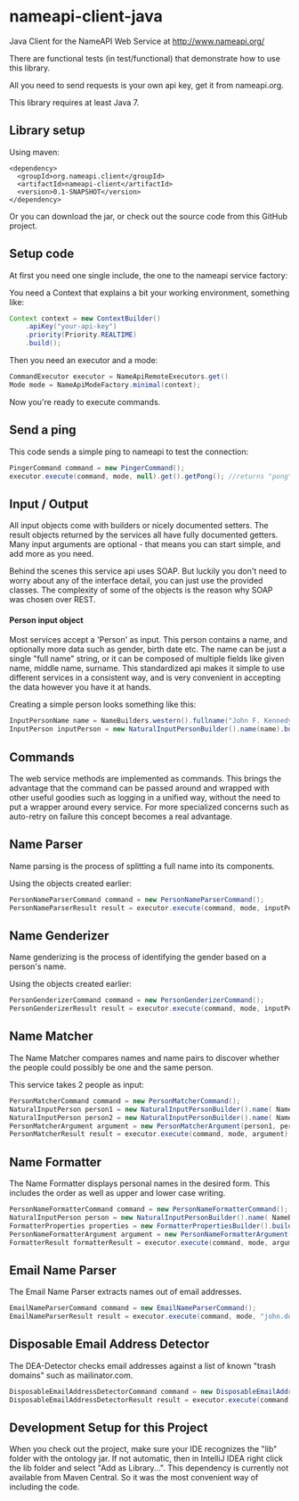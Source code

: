 nameapi-client-java
===================

Java Client for the NameAPI Web Service at http://www.nameapi.org/

There are functional tests (in test/functional) that demonstrate how to use this library.

All you need to send requests is your own api key, get it from nameapi.org.

This library requires at least Java 7.



## Library setup

Using maven:

    <dependency>
      <groupId>org.nameapi.client</groupId>
      <artifactId>nameapi-client</artifactId>
      <version>0.1-SNAPSHOT</version>
    </dependency>

Or you can download the jar, or check out the source code from this GitHub project.



## Setup code

At first you need one single include, the one to the nameapi service factory:


You need a Context that explains a bit your working environment, something like:

```java
Context context = new ContextBuilder()
    .apiKey("your-api-key")
    .priority(Priority.REALTIME)
    .build();
```

Then you need an executor and a mode:

```java
CommandExecutor executor = NameApiRemoteExecutors.get()
Mode mode = NameApiModeFactory.minimal(context);
```

Now you're ready to execute commands.




## Send a ping

This code sends a simple ping to nameapi to test the connection:

```java
PingerCommand command = new PingerCommand();
executor.execute(command, mode, null).get().getPong(); //returns "pong"
```



## Input / Output

All input objects come with builders or nicely documented setters.
The result objects returned by the services all have fully documented getters.
Many input arguments are optional - that means you can start simple, and add more as you need.

Behind the scenes this service api uses SOAP. But luckily you don't need to worry about any
of the interface detail, you can just use the provided classes.
The complexity of some of the objects is the reason why SOAP was chosen over REST.

#### Person input object

Most services accept a 'Person' as input. This person contains a name, and optionally
more data such as gender, birth date etc.
The name can be just a single "full name" string, or it can be composed of multiple
fields like given name, middle name, surname.
This standardized api makes it simple to use different services in a consistent way,
and is very convenient in accepting the data however you have it at hands.

Creating a simple person looks something like this:

```java
InputPersonName name = NameBuilders.western().fullname("John F. Kennedy").build();
InputPerson inputPerson = new NaturalInputPersonBuilder().name(name).build();
```



## Commands

The web service methods are implemented as commands. This brings the advantage that the
command can be passed around and wrapped with other useful goodies such as logging
in a unified way, without the need to put a wrapper around every service.
For more specialized concerns such as auto-retry on failure this concept becomes
a real advantage.



## Name Parser

Name parsing is the process of splitting a full name into its components.

Using the objects created earlier:

```java
PersonNameParserCommand command = new PersonNameParserCommand();
PersonNameParserResult result = executor.execute(command, mode, inputPerson).get();
```


## Name Genderizer

Name genderizing is the process of identifying the gender based on a person's name.

Using the objects created earlier:

```java
PersonGenderizerCommand command = new PersonGenderizerCommand();
PersonGenderizerResult result = executor.execute(command, mode, inputPerson).get();
```


## Name Matcher

The Name Matcher compares names and name pairs to discover whether the people could possibly be one and the same person.

This service takes 2 people as input:

```java
PersonMatcherCommand command = new PersonMatcherCommand();
NaturalInputPerson person1 = new NaturalInputPersonBuilder().name( NameBuilders.western().fullname("John F. Kennedy").build() ).build();
NaturalInputPerson person2 = new NaturalInputPersonBuilder().name( NameBuilders.western().fullname("Jake Kennedy").build() ).build();
PersonMatcherArgument argument = new PersonMatcherArgument(person1, person2);
PersonMatcherResult result = executor.execute(command, mode, argument).get();
```


## Name Formatter

The Name Formatter displays personal names in the desired form. This includes the order as well as upper and lower case writing.

```java
PersonNameFormatterCommand command = new PersonNameFormatterCommand();
NaturalInputPerson person = new NaturalInputPersonBuilder().name( NameBuilders.western().fullname("john f. kennedy").build() ).build();
FormatterProperties properties = new FormatterPropertiesBuilder().build();
PersonNameFormatterArgument argument = new PersonNameFormatterArgument(person, properties);
FormatterResult formatterResult = executor.execute(command, mode, argument).get();
```


## Email Name Parser

The Email Name Parser extracts names out of email addresses.

```java
EmailNameParserCommand command = new EmailNameParserCommand();
EmailNameParserResult result = executor.execute(command, mode, "john.doe@example.com").get();
```


## Disposable Email Address Detector

The DEA-Detector checks email addresses against a list of known "trash domains" such as mailinator.com.

```java
DisposableEmailAddressDetectorCommand command = new DisposableEmailAddressDetectorCommand();
DisposableEmailAddressDetectorResult result = executor.execute(command, mode, "blahblah@10minutemail.com");
```


## Development Setup for this Project

When you check out the project, make sure your IDE recognizes the "lib" folder with the ontology jar. If not automatic, then in IntelliJ IDEA right click the lib folder and select "Add as Library...".
This dependency is currently not available from Maven Central. So it was the most convenient way of including the code.


